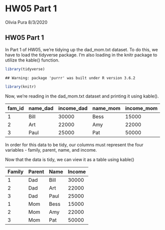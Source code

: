 HW05 Part 1
================
Olivia Pura
8/3/2020

## HW05 Part 1

In Part 1 of HW05, we’re tidying up the dad\_mom.txt dataset. To do
this, we have to load the tidyverse package. I’m also loading in the
knitr package to utilize the kable() function.

``` r
library(tidyverse)
```

    ## Warning: package 'purrr' was built under R version 3.6.2

``` r
library(knitr)
```

Now, we’re reading in the dad\_mom.txt dataset and printing it using
kable().

| fam\_id | name\_dad | income\_dad | name\_mom | income\_mom |
| :------ | :-------- | :---------- | :-------- | :---------- |
| 1       | Bill      | 30000       | Bess      | 15000       |
| 2       | Art       | 22000       | Amy       | 22000       |
| 3       | Paul      | 25000       | Pat       | 50000       |

In order for this data to be tidy, our columns must represent the four
variables - family, parent, name, and income.

Now that the data is tidy, we can view it as a table using kable()

| Family | Parent | Name | Income |
| :----- | :----- | :--- | :----- |
| 1      | Dad    | Bill | 30000  |
| 2      | Dad    | Art  | 22000  |
| 3      | Dad    | Paul | 25000  |
| 1      | Mom    | Bess | 15000  |
| 2      | Mom    | Amy  | 22000  |
| 3      | Mom    | Pat  | 50000  |
